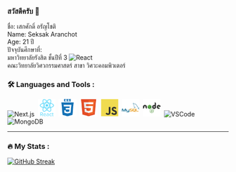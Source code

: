 ### สวัสดีครับ 👋
ชื่อ: เสกศักดิ์ อรัญโชติ <br/>
Name: Seksak Aranchot <br/>
Age: 21 ปี <br/>
ปัจจุบันศึกษาที่:  <br/>
มหาวิทยาลัยรังสิต ชั้นปีที่ 3  <img src="https://upload.wikimedia.org/wikipedia/en/thumb/d/d0/Rangsit_University_Logo.svg/640px-Rangsit_University_Logo.svg.png" title="React" alt="React" width="40" height="40"/>&nbsp; <br/>
คณะวิทยาลัยวิศวกรรมศาสตร์ สาขา วิศวะคอมพิวเตอร์ <br/>
### :hammer_and_wrench: Languages and Tools :
<div>
<img src="https://seeklogo.com/images/N/next-js-icon-logo-EE302D5DBD-seeklogo.com.png" title="Next.js" alt="Next.js" width="40" height="40"/>&nbsp;
  <img src="https://github.com/devicons/devicon/blob/master/icons/react/react-original-wordmark.svg" title="React" alt="React" width="40" height="40"/>&nbsp;
  <img src="https://github.com/devicons/devicon/blob/master/icons/css3/css3-plain-wordmark.svg"  title="CSS3" alt="CSS" width="40" height="40"/>&nbsp;
  <img src="https://github.com/devicons/devicon/blob/master/icons/html5/html5-original.svg" title="HTML5" alt="HTML" width="40" height="40"/>&nbsp;
  <img src="https://github.com/devicons/devicon/blob/master/icons/javascript/javascript-original.svg" title="JavaScript" alt="JavaScript" width="40" height="40"/>&nbsp;
  <img src="https://github.com/devicons/devicon/blob/master/icons/mysql/mysql-original-wordmark.svg" title="MySQL"  alt="MySQL" width="40" height="40"/>&nbsp;
  <img src="https://github.com/devicons/devicon/blob/master/icons/nodejs/nodejs-original-wordmark.svg" title="NodeJS" alt="NodeJS" width="40" height="40"/>&nbsp;
    <img src="https://seeklogo.com/images/V/visual-studio-code-logo-449D71944F-seeklogo.com.png" title="VSCode" alt="VSCode" width="40" height="40"/>&nbsp;
    <img src="https://seeklogo.com/images/M/mongodb-icon-logo-F5A5E0981A-seeklogo.com.png" title="MongoDB" alt="MongoDB" width="40" height="40"/>&nbsp;
</div>

---

### :fire: My Stats :
[![GitHub Streak](http://github-readme-streak-stats.herokuapp.com?user=BKKStudio&theme=dark&background=000000)](https://git.io/streak-stats)

